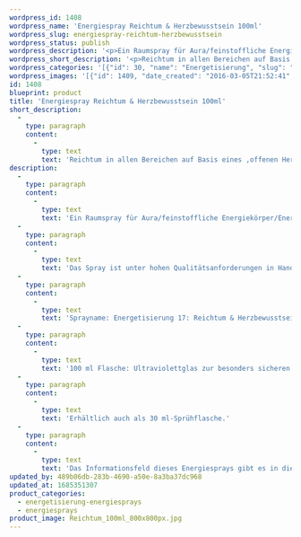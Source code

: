 ```yaml
---
wordpress_id: 1408
wordpress_name: 'Energiespray Reichtum & Herzbewusstsein 100ml'
wordpress_slug: energiespray-reichtum-herzbewusstsein
wordpress_status: publish
wordpress_description: '<p>Ein Raumspray für Aura/feinstoffliche Energiekörper/Energiefelder und Räume mit einem aktivierbaren Informationsfeld zu Reichtum und Herzbewusstsein sowie dem energetischen Zugang zu den dazugehörigen universellen Wissenspools.</p><p>Das Spray ist unter hohen Qualitätsanforderungen in Handarbeit in Deutschland hergestellt aus mehrfach gereinigtem und energetisiertem Wasser (76%, konserviert mit 96%igem Weingeist (24%). Abgestimmt auf die Energie ist die Komposition von naturreinen ätherischen Ölen* (Duftrichtung: ledrig, schillernd).</p><p>Sprayname: Energetisierung 17: Reichtum &amp; Herzbewusstsein. Reihe: Energetisierung</p><p>100 ml Flasche: Ultraviolettglas zur besonders sicheren Aufbewahrung mit hochwertigem, goldfarbenen Metallpumpzerstäuber mit Schutzkappe (Steigrohr: Kunststoff). Etikett: sasserfest, leicht energetisiert mit dem Informationsfeld des Airsprays.</p><p>Erhältlich auch als <a href="https://my.feenbaum.de/produkt/energiespray-reichtum-herzbewusstsein-2/">30 ml-Sprühflasche</a>.</p><p>Das Informationsfeld dieses Energiesprays gibt es in diesem Shop auch als <a href="https://my.feenbaum.de/produkt-kategorie/energiebilder/fotokarten/energetisierung-fotokarten/">Fotokarte</a>, <a href="https://my.feenbaum.de/produkt-kategorie/energiebilder/wandbilder/energetisierung/">Wandbild</a> und <a href="https://my.feenbaum.de/produkt-kategorie/energiekissen/energetisierung-energiekissen/">Energiekissen</a></p><p><a href="https://my.feenbaum.de/anwendung-energiesprays/">Anwendungshinweise</a></p>'
wordpress_short_description: '<p>Reichtum in allen Bereichen auf Basis eines ‚offenen Herzens‘ ( Herzbewusstseins)<br /><em>Hinweis: Das Wasserzeichen „Elveden Verlag Energiebild“ wird nicht mit gedruckt</em></p>'
wordpress_categories: '[{"id": 30, "name": "Energetisierung", "slug": "energetisierung-energiesprays"}, {"id": 29, "name": "Energiesprays", "slug": "energiesprays"}]'
wordpress_images: '[{"id": 1409, "date_created": "2016-03-05T21:52:41", "date_created_gmt": "2016-03-05T19:52:41", "date_modified": "2016-03-05T21:52:41", "date_modified_gmt": "2016-03-05T19:52:41", "src": "https://my.feenbaum.de/wp-content/uploads/2016/03/Reichtum_100ml_800x800px.jpg", "name": "Reichtum_100ml_800x800px", "alt": ""}, {"id": 651, "date_created": "2016-02-22T01:17:48", "date_created_gmt": "2016-02-21T23:17:48", "date_modified": "2016-02-22T01:17:48", "date_modified_gmt": "2016-02-21T23:17:48", "src": "https://my.feenbaum.de/wp-content/uploads/2016/02/17-Reichtum-Herzbewusstsein_800x800-W.jpg", "name": "17-Reichtum-Herzbewusstsein_800x800-W", "alt": ""}]'
id: 1408
blueprint: product
title: 'Energiespray Reichtum & Herzbewusstsein 100ml'
short_description:
  -
    type: paragraph
    content:
      -
        type: text
        text: 'Reichtum in allen Bereichen auf Basis eines ‚offenen Herzens‘ ( Herzbewusstseins)'
description:
  -
    type: paragraph
    content:
      -
        type: text
        text: 'Ein Raumspray für Aura/feinstoffliche Energiekörper/Energiefelder und Räume mit einem aktivierbaren Informationsfeld zu Reichtum und Herzbewusstsein sowie dem energetischen Zugang zu den dazugehörigen universellen Wissenspools.'
  -
    type: paragraph
    content:
      -
        type: text
        text: 'Das Spray ist unter hohen Qualitätsanforderungen in Handarbeit in Deutschland hergestellt aus mehrfach gereinigtem und energetisiertem Wasser (76%, konserviert mit 96%igem Weingeist (24%). Abgestimmt auf die Energie ist die Komposition von naturreinen ätherischen Ölen* (Duftrichtung: ledrig, schillernd).'
  -
    type: paragraph
    content:
      -
        type: text
        text: 'Sprayname: Energetisierung 17: Reichtum & Herzbewusstsein. Reihe: Energetisierung'
  -
    type: paragraph
    content:
      -
        type: text
        text: '100 ml Flasche: Ultraviolettglas zur besonders sicheren Aufbewahrung mit hochwertigem, goldfarbenen Metallpumpzerstäuber mit Schutzkappe (Steigrohr: Kunststoff). Etikett: sasserfest, leicht energetisiert mit dem Informationsfeld des Airsprays.'
  -
    type: paragraph
    content:
      -
        type: text
        text: 'Erhältlich auch als 30 ml-Sprühflasche.'
  -
    type: paragraph
    content:
      -
        type: text
        text: 'Das Informationsfeld dieses Energiesprays gibt es in diesem Shop auch als Fotokarte, Wandbild und Energiekissen'
updated_by: 489b06db-283b-4690-a50e-8a3ba37dc968
updated_at: 1685351307
product_categories:
  - energetisierung-energiesprays
  - energiesprays
product_image: Reichtum_100ml_800x800px.jpg
---
```

